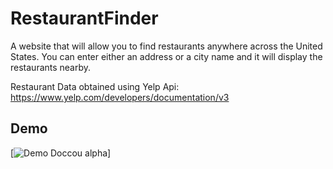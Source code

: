 # RestaurantFinder
A website that will allow you to find restaurants anywhere across the United States. You can enter either an address or a city name and it will display the restaurants nearby. 

Restaurant Data obtained using Yelp Api: https://www.yelp.com/developers/documentation/v3

## Demo

[![Demo Doccou alpha](https://gifs.com/gif/restaurant-finder-3Q4rYp)]
